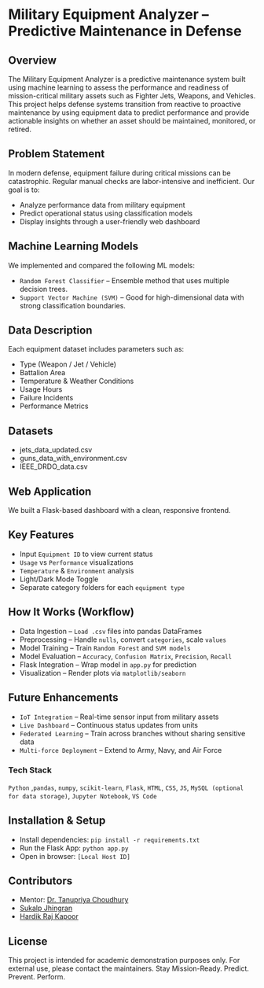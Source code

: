 # Military Equipment Analyzer – Predictive Maintenance in Defense

## Overview 
The Military Equipment Analyzer is a predictive maintenance system built using machine learning to assess the performance and readiness of mission-critical military assets such as Fighter Jets, Weapons, and Vehicles.
This project helps defense systems transition from reactive to proactive maintenance by using equipment data to predict performance and provide actionable insights on whether an asset should be maintained, monitored, or retired.

## Problem Statement
In modern defense, equipment failure during critical missions can be catastrophic. Regular manual checks are labor-intensive and inefficient. Our goal is to:
+ Analyze performance data from military equipment
+ Predict operational status using classification models
+ Display insights through a user-friendly web dashboard

## Machine Learning Models
We implemented and compared the following ML models:
+ `Random Forest Classifier` – Ensemble method that uses multiple decision trees.
+  `Support Vector Machine (SVM)` – Good for high-dimensional data with strong classification boundaries.

## Data Description
Each equipment dataset includes parameters such as:
+ Type (Weapon / Jet / Vehicle)
+ Battalion Area
+ Temperature & Weather Conditions
+ Usage Hours
+ Failure Incidents
+ Performance Metrics

## Datasets
+ jets_data_updated.csv
+ guns_data_with_environment.csv
+ IEEE_DRDO_data.csv

## Web Application

We built a Flask-based dashboard with a clean, responsive frontend.

## Key Features
+ Input `Equipment ID` to view current status
+ `Usage` vs `Performance` visualizations
+ `Temperature` & `Environment` analysis
+ Light/Dark Mode Toggle
+ Separate category folders for each `equipment type`

## How It Works (Workflow)
+ Data Ingestion – `Load .csv` files into pandas DataFrames
+ Preprocessing – Handle `nulls`, convert `categories`, scale `values`
+ Model Training – Train `Random Forest` and `SVM models`
+ Model Evaluation – `Accuracy`, `Confusion Matrix`, `Precision`, `Recall`
+ Flask Integration – Wrap model in `app.py` for prediction
+ Visualization – Render plots via `matplotlib/seaborn`

## Future Enhancements
+ `IoT Integration` – Real-time sensor input from military assets
+ `Live Dashboard` – Continuous status updates from units
+ `Federated Learning` – Train across branches without sharing sensitive data
+ `Multi-force Deployment` – Extend to Army, Navy, and Air Force

<h3>Tech Stack</h3>

`Python` ,`pandas`, `numpy`, `scikit-learn`, `Flask`, `HTML`, `CSS`, `JS`, `MySQL (optional for data storage)`, `Jupyter Notebook`, `VS Code`

## Installation & Setup
+ Install dependencies: `pip install -r requirements.txt`  
+ Run the Flask App: `python app.py`
+ Open in browser: `[Local Host ID]`

## Contributors
+ Mentor: [Dr. Tanupriya Choudhury](https://www.linkedin.com/in/tanupriya-choudhury-0811b926/)
+ [Sukalp Jhingran](https://www.linkedin.com/in/sukalp-jhingran-485162262/)
+ [Hardik Raj Kapoor](https://www.linkedin.com/in/hardik-raj-kapoor/)

## License
This project is intended for academic demonstration purposes only. For external use, please contact the maintainers.
Stay Mission-Ready. Predict. Prevent. Perform.
